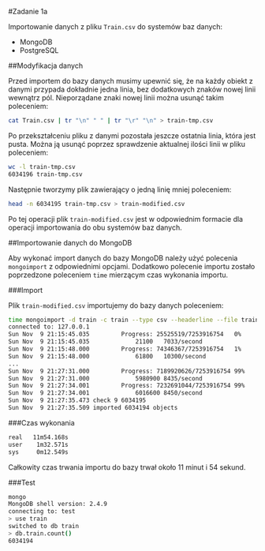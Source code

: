 #Zadanie 1a

Importowanie danych z pliku `Train.csv` do systemów baz danych:

* MongoDB
* PostgreSQL

##Modyfikacja danych

Przed importem do bazy danych musimy upewnić się, że na każdy obiekt z danymi przypada dokładnie jedna linia, bez dodatkowych znaków nowej linii wewnątrz pól. Nieporządane znaki nowej linii można usunąć takim poleceniem:

```sh
cat Train.csv | tr "\n" " " | tr "\r" "\n" > train-tmp.csv
```

Po przekształceniu pliku z danymi pozostała jeszcze ostatnia linia, która jest pusta. Można ją usunąć poprzez sprawdzenie aktualnej ilości linii w pliku poleceniem:

```sh
wc -l train-tmp.csv
6034196 train-tmp.csv
```

Następnie tworzymy plik zawierający o jedną linię mniej poleceniem:

```sh
head -n 6034195 train-tmp.csv > train-modified.csv
```

Po tej operacji plik `train-modified.csv` jest w odpowiednim formacie dla operacji importowania do obu systemów baz danych.

##Importowanie danych do MongoDB

Aby wykonać import danych do bazy MongoDB należy użyć polecenia `mongoimport` z odpowiednimi opcjami. Dodatkowo polecenie importu zostało poprzedzone poleceniem `time` mierzącym czas wykonania importu.

###Import

Plik `train-modified.csv` importujemy do bazy danych poleceniem:

```sh
time mongoimport -d train -c train --type csv --headerline --file train-modified.csv
connected to: 127.0.0.1
Sun Nov  9 21:15:45.035         Progress: 25525519/7253916754   0%
Sun Nov  9 21:15:45.035             21100   7033/second
Sun Nov  9 21:15:48.000         Progress: 74346367/7253916754   1%
Sun Nov  9 21:15:48.000             61800   10300/second
...
Sun Nov  9 21:27:31.000         Progress: 7189920626/7253916754 99%
Sun Nov  9 21:27:31.000             5980900 8435/second
Sun Nov  9 21:27:34.001         Progress: 7232691044/7253916754 99%
Sun Nov  9 21:27:34.001             6016600 8450/second
Sun Nov  9 21:27:35.473 check 9 6034195
Sun Nov  9 21:27:35.509 imported 6034194 objects
```

###Czas wykonania

```sh
real   11m54.168s
user    1m32.571s
sys     0m12.549s
```

Całkowity czas trwania importu do bazy trwał około 11 minut i 54 sekund.

###Test

```sh
mongo
MongoDB shell version: 2.4.9
connecting to: test
> use train
switched to db train
> db.train.count()
6034194
```
